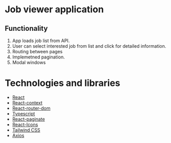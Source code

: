 # Job viewer application

## Functionality

1. App loads job list from API.
2. User can select interested job from list and click for detailed information.
3. Routing between pages
4. Implemetned pagination.
5. Modal windows

# Technologies and libraries

- [React](https://reactjs.org)
- [React-context](https://reactjs.org/docs/context.html)
- [React-router-dom](https://reactrouter.com/en/main)
- [Typescript](https://www.typescriptlang.org)
- [React-paginate](https://www.npmjs.com/package/react-paginate)
- [React-Icons](https://react-icons.github.io/react-icons)
- [Tailwind CSS](https://tailwindcss.com)
- [Axios](https://axios-http.com)
